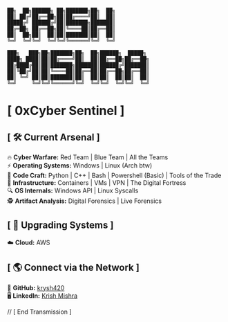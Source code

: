 ```
██╗  ██╗██████╗ ██╗███████╗██╗  ██╗           
██║ ██╔╝██╔══██╗██║██╔════╝██║  ██║           
█████╔╝ ██████╔╝██║███████╗███████║           
██╔═██╗ ██╔══██╗██║╚════██║██╔══██║           
██║  ██╗██║  ██║██║███████║██║  ██║           
╚═╝  ╚═╝╚═╝  ╚═╝╚═╝╚══════╝╚═╝  ╚═╝           
                                              
███╗   ███╗██╗███████╗██╗  ██╗██████╗  █████╗ 
████╗ ████║██║██╔════╝██║  ██║██╔══██╗██╔══██╗
██╔████╔██║██║███████╗███████║██████╔╝███████║
██║╚██╔╝██║██║╚════██║██╔══██║██╔══██╗██╔══██║
██║ ╚═╝ ██║██║███████║██║  ██║██║  ██║██║  ██║
╚═╝     ╚═╝╚═╝╚══════╝╚═╝  ╚═╝╚═╝  ╚═╝╚═╝  ╚═╝                                            
```

#  [ 0xCyber Sentinel ]

##  [ 🛠 Current Arsenal ]

🔥 **Cyber Warfare:** Red Team | Blue Team | All the Teams  
⚡ **Operating Systems:** Windows | Linux (Arch btw)  
🔧 **Code Craft:** Python | C++ | Bash | Powershell (Basic) | Tools of the Trade  
🚀 **Infrastructure:** Containers | VMs | VPN | The Digital Fortress  
🔍 **OS Internals:** Windows API | Linux Syscalls  
🕵 **Artifact Analysis:** Digital Forensics | Live Forensics

##  [ 📡 Upgrading Systems ]

☁️ **Cloud:** AWS

##  [ 🌎 Connect via the Network ]

🔗 **GitHub:** [krysh420](https://github.com/krysh420)  
🖥 **LinkedIn:** [Krish Mishra](https://www.linkedin.com/in/krish-mishra-a9410917b/)  

//  [ End Transmission ]  
